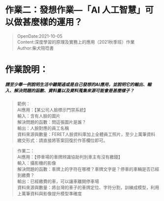# 作業二：發想作業—「AI 人工智慧」可以做甚麼樣的運用？
> OpenDate:2021-10-05<br>
> Content:深度學習的原理及實務上的應用（2021秋季班）作業<br>
> Author:柴犬陪唸書 <br>
# 作業說明：
##### 請至少舉一例說明生活中聽聞過或是自己發想的AI應用，並說明它的輸出、輸入、解決問題的函數、資料量以及資料蒐集來源可能會是甚麼樣子？
> 範例：<br>
> AI應用：【某公司人臉標示門禁系統】<br>
> 輸入：含有人臉的圖片<br>
> 解決問題的函數：問這張圖片是誰？<br>
> 輸出：人臉對應的員工名稱<br>
> 資料來源與數量：FERET人臉資料庫加上全體員工照片，至少上萬筆資料<br>
> 繳交形式：請直接將答案回復於作答欄位即可。

> 作業二：<br>
> AI應用：【停車場的車牌辨識協助判別車主有沒有繳錢】<br>
> 輸入：攝影機的影像<br>
> 解決問題的函數：車牌上的字符在哪裡？車牌文字是？停車的車輛是否已經到繳費？<br>
> 輸出：已經繳費的車，可以讓車離開停車場<br>
> 資料來源與數量：將台灣的車子的車牌定位、字符分割，訓練成模型，利用上萬筆資料與影像提升模型準確度<br>
